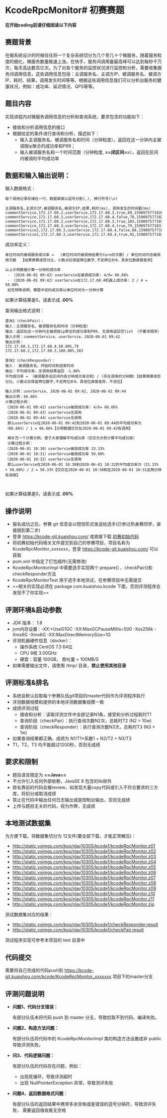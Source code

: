 # KcodeRpcMonitor# 初赛赛题
**在开始coding前请仔细阅读以下内容**

## 赛题背景
在做系统设计的时候往往将一个复杂系统切分为几个至几十个微服务，随着服务粒度的细化，微服务数量极速上涨。在快手，服务间调用量最高峰可以达到每秒千万次，每天高达数百亿次。为了对各个服务的监控状况进行监控和分析，需要收集服务间调用信息，这些调用信息包括：主调服务名、主调方IP、被调服务名、被调方IP、耗时、结果，调用发生时间等等。根据这些调用信息我们可以分析出服务的健康状况，例如：成功率、延迟情况、QPS等等。

## 题目内容
实现进程内对微服务调用信息的分析和查询系统，要求包含的功能如下：
- 接收和分析调用信息的接口
- 根据给定的条件进行查询和分析，描述如下：
  - 输入主调服务名、被调服务名和时间（分钟粒度），返回在这一分钟内主被调按ip聚合的成功率和P99；
  - 输入被调服务名和一个时间范围（分钟粒度, **==闭区间==**），返回在区间内被调的平均成功率


## 数据和输入输出说明：
输入数据格式：

```
每个调用记录存储在一行，数据直接以逗号分割(,), 换行符号(\n)

主调服务名,主调方IP,被调服务名,被调方IP,结果,耗时(ms), 调用发生的时间戳(ms)
commentService,172.17.60.2,userServie,172.17.60.3,true,89,1590975771020
commentService,172.17.60.3,userServie,172.17.60.4,false,70,1590975771025
commentService,172.17.60.2,userServie,172.17.60.3,true,103,1590975771030
commentService,172.17.60.3,userServie,172.17.60.4,true,79,1590975771031
commentService2,172.17.60.3,userServie,172.17.60.4,false,88,1590975771031
commentService2,172.17.60.3,userServie,172.17.60.4,true,91,1590975771032

```

成功率定义： 
```
单位时间内被调服务成功率 =  （单位时间内被调用结果为ture的次数）/ 单位时间内总被调用次数  【结果换算成百分比，小数点后保留两位数字,不足两位补0，其余位数直接舍弃】

以上示例数据计算一分钟的成功率
 - （2020-06-01 09:42）userServie在被调成功率: 4/6= 66.66%
 - （2020-06-01 09:42）userServie在172.17.60.4机器上成功率: 2 / 4 = 50.00%
 如无特殊说明，赛题中说的成功率以单位时间为一分钟计算
```
如果计算结果是0，请表示成 **.00%**

查询输出格式说明：

```
查询1（checkPair）：
输入：主调服务名、被调服务名和时间（分钟粒度）
输出：返回在这一分钟内主被调按ip聚合的成功率和P99, 无调用返回空list （不要求顺序）
输入示例：commentService，userServie，2020-06-01 09:42
输出示例：
172.17.60.3,172.17.60.4,50.00%,79
172.17.60.2,172.17.60.3,100.00%,103

查询2（checkResponder）：
输入： 被调服务名、开始时间和结束时间
输出：平均成功率，无调用结果返回 -1.00%
平均成功率 = （被调服务在区间内各分钟成功率总和）/ (存在调用的分钟数）【结果换算成百分比，小数点后保留两位数字,不足两位补0，其他位直接舍弃，不进位】

输入示例：userServie, 2020-06-01 09:42, 2020-06-01 09:44
输出示例：66.66% 
计算过程示例：
（2020-06-01 09:42）userServie被调成功率: 4/6= 66.66%
（2020-06-01 09:43）userServie无调用
（2020-06-01 09:44）userServie无调用
 那么userServie在2020-06-01 09:42到2020-06-01 09:44的平均成功率为（66.66%）/ 1 = 66.66%【示例数据仅仅在2020-06-01 09:42有调用】
 
 再补充一个计算示例，便于大家理解平均成功率（仅仅为示例计算平均成功率）
 计算过程示例：
（2020-06-01 10:30）userServie被调成功率 33.33%
（2020-06-01 10:31）userServie被调成功率 50.00%
（2020-06-01 10:32）userServie无调用
 那么userServie在2020-06-01 10:30到2020-06-01 10:32的平均成功率为（33.33% + 50.00%）/ 2 = 58.33%【仅仅在2020-06-01 10:30和在2020-06-01 10:31这两分钟有调用】
 
 
```
如果计算结果是0，请表示成 **.00%**


## 操作说明
- 报名成功之后，参赛 git 信息会以短信形式发送给选手(已参过热身赛同学，直接跳到第二步)
- 登录 https://kcode-git.kuaishou.com/ 或直接下载 [初赛初始代码](https://kcode-git.kuaishou.com/kcode/KcodeRpcMonitor/-/archive/master/KcodeRpcMonitor-master.zip)
- 将初赛初始代码相关文件提交到自己的参赛项目，项目名称为 KcodeRpcMonitor_xxxxxxx，登录 https://kcode-git.kuaishou.com/ 可以获取
- pom.xml 中指定了打包插件(无需修改)
- KcodeRpcMonitorImpl 中需要选手实现两个 prepare() 、checkPair()和checkResponder方法
- KcodeRpcMonitorTest 用于选手本地测试，在参赛项目中无需提交
- ==相关的实现必须在 package com.kuaishou.kcode 下面，否则评测程序会发现不了你实现==

## 评测环境&启动参数
- JDK 版本： 1.8
- jvm内存设置 : -XX:+UseG1GC -XX:MaxGCPauseMillis=500  -Xss256k -Xms6G -Xmx6G -XX:MaxDirectMemorySize=1G
- 评测机器硬件信息（docker）：
    - 操作系统 CentOS 7.3 64位
    - CPU	8核 3.00GHz
    - 硬盘：容量 100GB， 吞吐量 > 100MB/S
- 如果需要输出文件，请使用 /tmp/ 目录，**禁止使用其他目录**
  
## 评测标准&排名
- 系统会默认拉取每个参赛队伍git项目的master代码作为评测程序执行
- 评测数据规模和提供的本地评测数据集规模一致
- 成绩评测过程
  - 接收和分析：读取评测文件中全部记录N1条，接受和分析过程耗时T1
  - 查询阶段（checkPair）：执行查询次数N2次，总耗时T2 (N2 > 10w)
  - 查询阶段（checkResponder）：执行查询次数N3次，总耗时T3 (N3 > 1w)
- 如果查询结果都正确，成绩为 N1/T1*系数1 + N2/T2 + N3/T3
- T1，T2，T3 均不能超过1200秒，否则无成绩


## 要求和限制
- 题目语言限定为 **==Java==** 
- 不允许引入任何外部依赖，JavaSE 8 包含的lib除外
- 排名靠前的代码会被review，如发现大量copy代码或引入不符合要求的三方库，将扣分或取消成绩
- 禁止在代码中输出任何日志输出或是控制台输出，否则无成绩
- 上传与题目无关的代码，视为作弊，无成绩

## 本地测试数据集

为方便下载，将数据集切分为 12文件(要全部下载，才能正常解压)：

- http://static.yximgs.com/kos/nlav10305/kcode1/kcodeRpcMonitor.z01
- http://static.yximgs.com/kos/nlav10305/kcode1/kcodeRpcMonitor.z02
- http://static.yximgs.com/kos/nlav10305/kcode1/kcodeRpcMonitor.z03
- http://static.yximgs.com/kos/nlav10305/kcode1/kcodeRpcMonitor.z04
- http://static.yximgs.com/kos/nlav10305/kcode1/kcodeRpcMonitor.z05
- http://static.yximgs.com/kos/nlav10305/kcode1/kcodeRpcMonitor.z06
- http://static.yximgs.com/kos/nlav10305/kcode1/kcodeRpcMonitor.z07
- http://static.yximgs.com/kos/nlav10305/kcode1/kcodeRpcMonitor.z08
- http://static.yximgs.com/kos/nlav10305/kcode1/kcodeRpcMonitor.z09
- http://static.yximgs.com/kos/nlav10305/kcode1/kcodeRpcMonitor.z10
- http://static.yximgs.com/kos/nlav10305/kcode1/kcodeRpcMonitor.z11
- http://static.yximgs.com/kos/nlav10305/kcode1/kcodeRpcMonitor.zip

测试数据集对应的结果：

- http://static.yximgs.com/kos/nlav10305/kcode1/checkResponder.result
- http://static.yximgs.com/kos/nlav10305/kcode1/checkPair.result

测试程序实现可参考本项目的 test 目录中

## 代码提交
需要将自己完成的代码push到  https://kcode-git.kuaishou.com/kcode/KcodeRpcMonitor_xxxxxxx 项目下的master分支

## 评测问题说明

- **问题1、代码分支错误：**

  有部分队伍未将代码 push 到 master 分支，导致拉取不到代码，编译失败。


- **问题2、构造方法问题：**

  有部分队伍将代码中的 KcodeRpcMonitorImpl 类的构造方法设置成非 public 导致评测失败。

- **问3、代码逻辑问题：**

  有部分队伍的代码存在问题，例如：

  - 出现死循环，导致评测超时
  - 出现 NullPointerException 异常，导致测评失败

- **问题4、返回数据格式问题**：

  有部分队伍的返回结果中携带多余空格或是错误的逗号分隔符，导致测评失败，
  需要返回值收尾无空格
